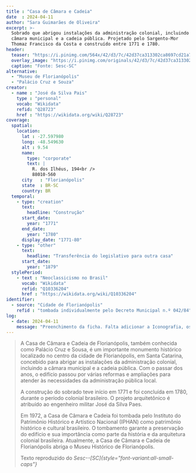 ```yaml
---
title : "Casa de Câmara e Cadeia"
date  : 2024-04-11 
author: "Sara Guimarães de Oliveira" 
excerpt: >- 
  Sobrado que abrigou instalações da administração colonial, incluindo a
  câmara municipal e a cadeia pública. Projetado pelo Sargento-Mor
  Thomaz Francisco da Costa e construído entre 1771 e 1780.
header:
  teaser: "https://i.pinimg.com/564x/42/d3/7c/42d37ca313302ca8697cd21a7409dbf5.jpg"
  overlay_image: "https://i.pinimg.com/originals/42/d3/7c/42d37ca313302ca8697cd21a7409dbf5.jpg"
  caption: "Fonte: Sesc-SC"
alternative:
  - "Museu de Florianópolis"
  - "Palácio Cruz e Souza"
creator:
  - name : "José da Silva Pais"
    type : "personal"
    vocab: "Wikidata"
    refid: "Q28723"
    href : "https://wikidata.org/wiki/Q28723"
coverage:
  spatial:
    location:
      lat : -27.597980
      long: -48.549630
      alt : 9.54
      name:
        type: "corporate"
        text: |
          R. dos Ilhéus, 194<br />
          88010-560
      city   : "Florianópolis"
      state  : BR-SC
      country: BR
  temporal:
    - type: "creation"
      text:
        headline: "Construção"
      start_date:
        year: "1771"
      end_date:
        year: "1780"
      display_date: "1771-80"
    - type: "other"
      text:
        headline: "Transferência do legislativo para outra casa"
      start_date:
        year: "1879"
  stylePeriod:
    - text : "Neoclassicismo no Brasil"
      vocab: "Wikidata"
      refid: "Q10336204"
      href : "https://wikidata.org/wiki/Q10336204"
identifier:
  - source: "Cidade de Florianópolis"
    refid : "tombada individualmente pelo Decreto Municipal n.º 042/84"
log:
  - date: 2024-04-11
    message: "Preenchimento da ficha. Falta adicionar a Iconografia, os DWGs e Docs"
---
```


> A Casa de Câmara e Cadeia de Florianópolis, também conhecida como
> Palácio Cruz e Sousa, é um importante monumento histórico localizado no
> centro da cidade de Florianópolis, em Santa Catarina, concebido para
> abrigar as instalações da administração colonial, incluindo a câmara
> municipal e a cadeia pública. Com o passar dos anos, o edifício passou
> por várias reformas e ampliações para atender às necessidades da
> administração pública local.
> 
> A construção do sobrado teve início em 1771 e foi concluída em 1780,
> durante o período colonial brasileiro. O projeto arquitetônico é
> atribuído ao engenheiro militar José da Silva Paes.
> 
> Em 1972, a Casa de Câmara e Cadeia foi tombada pelo Instituto do
> Patrimônio Histórico e Artístico Nacional (IPHAN) como patrimônio
> histórico e cultural brasileiro. O tombamento garante a preservação do
> edifício e sua importância como parte da história e da arquitetura
> colonial brasileira. Atualmente, a Casa de Câmara e Cadeia de
> Florianópolis abriga o Museu Histórico de Florianópolis.
>
>  <footer class="figure-caption">Texto reproduzido
>  do <cite>Sesc--[SC]{style="font-variant:all-small-caps"}</footer>

